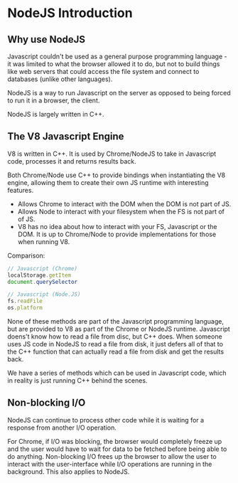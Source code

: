 # NodeJS Introduction

## Why use NodeJS
Javascript couldn't be used as a general purpose programming language - it was limited to what the browser allowed it to do, but not to build things like web servers that could access the file system and connect to databases (unlike other languages).

NodeJS is a way to run Javascript on the server as opposed to being forced to run it in a browser, the client.

NodeJS is largely written in C++.

## The V8 Javascript Engine

V8 is written in C++. It is used by Chrome/NodeJS to take in Javascript code, processes it and returns results back.

Both Chrome/Node use C++ to provide bindings when instantiating the V8 engine, allowing them to create their own JS runtime with interesting features.
- Allows Chrome to interact with the DOM when the DOM is not part of JS.
- Allows Node to interact with your filesystem when the FS is not part of of JS.
- V8 has no idea about how to interact with your FS, Javascript or the DOM. It is up to Chrome/Node to provide implementations for those when running V8.

Comparison:
```Javascript
// Javascript (Chrome)
localStorage.getItem
document.querySelector

// Javascript (Node.JS)
fs.readFile
os.platform
```

None of these methods are part of the Javascript programming language, but are provided to V8 as part of the Chrome or NodeJS runtime. Javascript doens't know how to read a file from disc, but C++ does. When someone uses JS code in NodeJS to read a file from disk, it just defers all of that to the C++ function that can actually read a file from disk and get the results back.

We have a series of methods which can be used in Javascript code, which in reality is just running C++ behind the scenes.

## Non-blocking I/O

NodeJS can continue to process other code while it is waiting for a response from another I/O operation.

For Chrome, if I/O was blocking, the browser would completely freeze up and the user would have to wait for data to be fetched before being able to do anything. Non-blocking I/O frees up the browser to allow the user to interact with the user-interface while I/O operations are running in the background. This also applies to NodeJS.









